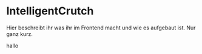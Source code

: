 # IntelligentCrutch

Hier beschreibt ihr was ihr im Frontend macht und wie es aufgebaut ist. Nur ganz kurz. 

hallo 